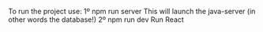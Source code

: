 To run the project use:
1º npm run server
    This will launch the java-server (in other words the database!)
2º npm run dev
    Run React